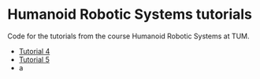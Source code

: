 # Humanoid Robotic Systems tutorials

Code for the tutorials from the course Humanoid Robotic Systems at TUM.

- [Tutorial 4](tutorial_4)
- [Tutorial 5](tutorial_5)
- a
